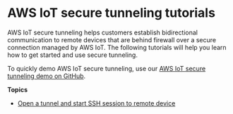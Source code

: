 # AWS IoT secure tunneling tutorials<a name="secure-tunneling-tutorial"></a>

AWS IoT secure tunneling helps customers establish bidirectional communication to remote devices that are behind firewall over a secure connection managed by AWS IoT\. The following tutorials will help you learn how to get started and use secure tunneling\.

To quickly demo AWS IoT secure tunneling, use our [AWS IoT secure tunneling demo on GitHub](https://github.com/aws-samples/iot-secure-tunneling-demo)\.

**Topics**
+ [Open a tunnel and start SSH session to remote device](secure-tunneling-tutorial-open-tunnel.md)